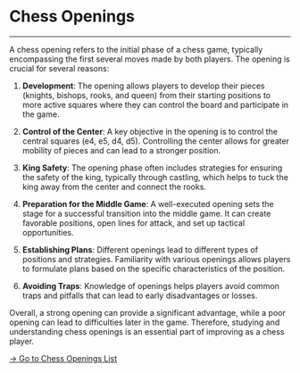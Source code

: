 # Chess Openings

---

A chess opening refers to the initial phase of a chess game, typically encompassing the first several moves made by both players. The opening is crucial for several reasons:

1. **Development**: The opening allows players to develop their pieces (knights, bishops, rooks, and queen) from their starting positions to more active squares where they can control the board and participate in the game.

2. **Control of the Center**: A key objective in the opening is to control the central squares (e4, e5, d4, d5). Controlling the center allows for greater mobility of pieces and can lead to a stronger position.

3. **King Safety**: The opening phase often includes strategies for ensuring the safety of the king, typically through castling, which helps to tuck the king away from the center and connect the rooks.

4. **Preparation for the Middle Game**: A well-executed opening sets the stage for a successful transition into the middle game. It can create favorable positions, open lines for attack, and set up tactical opportunities.

5. **Establishing Plans**: Different openings lead to different types of positions and strategies. Familiarity with various openings allows players to formulate plans based on the specific characteristics of the position.

6. **Avoiding Traps**: Knowledge of openings helps players avoid common traps and pitfalls that can lead to early disadvantages or losses.

Overall, a strong opening can provide a significant advantage, while a poor opening can lead to difficulties later in the game. Therefore, studying and understanding chess openings is an essential part of improving as a chess player. <br>

[→ Go to Chess Openings List](chess-openings.md)